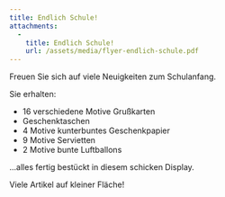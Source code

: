 ```yaml
---
title: Endlich Schule!
attachments:
  -
    title: Endlich Schule!
    url: /assets/media/flyer-endlich-schule.pdf
---
```

Freuen Sie sich auf viele Neuigkeiten zum Schulanfang.

Sie erhalten:

- 16 verschiedene Motive Grußkarten
- Geschenktaschen
- 4 Motive kunterbuntes Geschenkpapier
- 9 Motive Servietten
- 2 Motive bunte Luftballons

...alles fertig bestückt in diesem schicken Display.

Viele Artikel auf kleiner Fläche!
